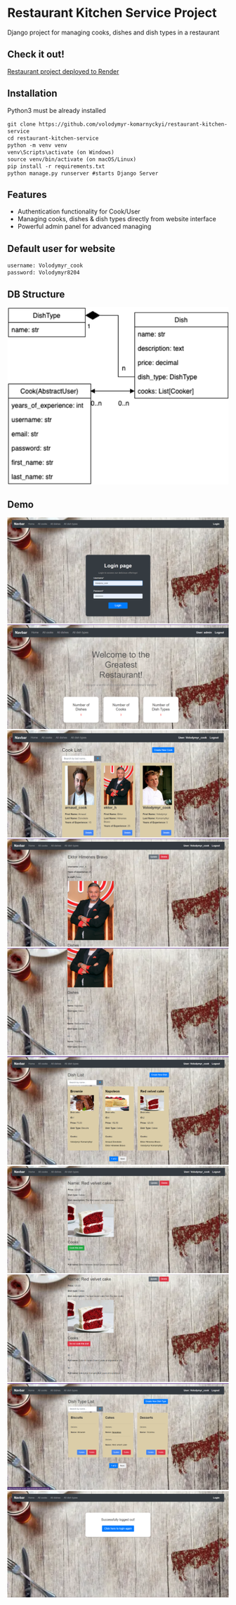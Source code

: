 # Restaurant Kitchen Service Project

Django project for managing cooks, dishes and dish types in a restaurant

## Check it out! 
[Restaurant project deployed to Render](https://restaurant-mate-n0wt.onrender.com/)

## Installation

Python3 must be already installed

```shell
git clone https://github.com/volodymyr-komarnyckyi/restaurant-kitchen-service
cd restaurant-kitchen-service
python -m venv venv
venv\Scripts\activate (on Windows)
source venv/bin/activate (on macOS/Linux)
pip install -r requirements.txt
python manage.py runserver #starts Django Server
```

## Features

* Authentication functionality for Cook/User
* Managing cooks, dishes & dish types directly from website interface
* Powerful admin panel for advanced managing

## Default user for website

```
username: Volodymyr_cook
password: Volodymyr8204
```

## DB Structure

![Database Structure](db.png)

## Demo

![Website Interface](login.png)
![Website Interface](demo.png)
![Website Interface](cook_list.png)
![Website Interface](cook_detail(1).png)
![Website Interface](cook_detail(2).png)
![Website Interface](dish_list.png)
![Website Interface](dish_detail(cook).png)
![Website Interface](dish_detail(do_not_cook).png)
![Website Interface](dish_type_list.png)
![Website Interface](logout.png)
